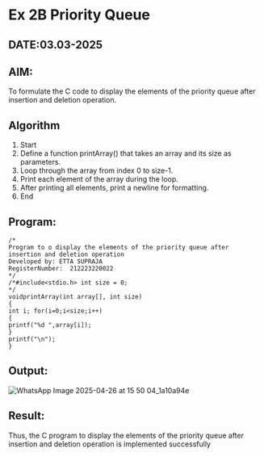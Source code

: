 # Ex 2B Priority Queue
## DATE:03.03-2025
## AIM:
To formulate the C code to display the elements of the priority queue after insertion and deletion operation.

## Algorithm
1. 	Start
2.	Define a function printArray() that takes an array and its size as parameters.
3.	Loop through the array from index 0 to size-1.
4.	Print each element of the array during the loop.
5.	After printing all elements, print a newline for formatting.
6.	End



## Program:
```
/*
Program to o display the elements of the priority queue after insertion and deletion operation
Developed by: ETTA SUPRAJA
RegisterNumber:  212223220022
*/
/*#include<stdio.h> int size = 0;
*/
voidprintArray(int array[], int size)
{
int i; for(i=0;i<size;i++)
{
printf("%d ",array[i]);
}
printf("\n");
}

```

## Output:

![WhatsApp Image 2025-04-26 at 15 50 04_1a10a94e](https://github.com/user-attachments/assets/723cf235-3f1c-4113-a95f-9d560f62b0b1)



## Result:
Thus, the C program to display the elements of the priority queue after insertion and deletion operation is implemented successfully
